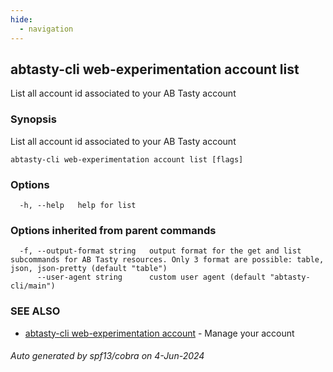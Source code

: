 ```yaml
---
hide:
  - navigation
---
```

## abtasty-cli web-experimentation account list

List all account id associated to your AB Tasty account

### Synopsis

List all account id associated to your AB Tasty account

```
abtasty-cli web-experimentation account list [flags]
```

### Options

```
  -h, --help   help for list
```

### Options inherited from parent commands

```
  -f, --output-format string   output format for the get and list subcommands for AB Tasty resources. Only 3 format are possible: table, json, json-pretty (default "table")
      --user-agent string      custom user agent (default "abtasty-cli/main")
```

### SEE ALSO

* [abtasty-cli web-experimentation account](abtasty-cli_web-experimentation_account.md)	 - Manage your account

###### Auto generated by spf13/cobra on 4-Jun-2024
